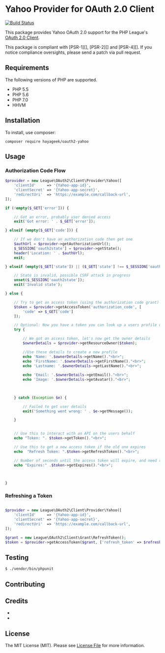 # Yahoo Provider for OAuth 2.0 Client
[![Build Status](https://travis-ci.org/hayageek/oauth2-yahoo.svg)](https://travis-ci.org/hayageek/oauth2-yahoo)

This package provides Yahoo OAuth 2.0 support for the PHP League's [OAuth 2.0 Client](https://github.com/thephpleague/oauth2-client).

This package is compliant with [PSR-1][], [PSR-2][] and [PSR-4][]. If you notice compliance oversights, please send
a patch via pull request.


## Requirements

The following versions of PHP are supported.

* PHP 5.5
* PHP 5.6
* PHP 7.0
* HHVM

## Installation

To install, use composer:

```
composer require hayageek/oauth2-yahoo
```

## Usage

### Authorization Code Flow

```php
$provider = new League\OAuth2\Client\Provider\Yahoo([
    'clientId'     => '{Yahoo-app-id}',
    'clientSecret' => '{Yahoo-app-secret}',
    'redirectUri'  => 'https://example.com/callback-url',
]);

if (!empty($_GET['error'])) {

    // Got an error, probably user denied access
    exit('Got error: ' . $_GET['error']);

} elseif (empty($_GET['code'])) {

    // If we don't have an authorization code then get one
    $authUrl = $provider->getAuthorizationUrl();
    $_SESSION['oauth2state'] = $provider->getState();
    header('Location: ' . $authUrl);
    exit;

} elseif (empty($_GET['state']) || ($_GET['state'] !== $_SESSION['oauth2state'])) {

    // State is invalid, possible CSRF attack in progress
    unset($_SESSION['oauth2state']);
    exit('Invalid state');

} else {

    // Try to get an access token (using the authorization code grant)
    $token = $provider->getAccessToken('authorization_code', [
        'code' => $_GET['code']
    ]);

    // Optional: Now you have a token you can look up a users profile data
    try {

        // We got an access token, let's now get the owner details
        $ownerDetails = $provider->getResourceOwner($token);

        //Use these details to create a new profile
        echo 'Name: '.$ownerDetails->getName()."<br>";
	    echo 'FirstName: '.$ownerDetails->getFirstName()."<br>";
    	echo 'Lastname: '.$ownerDetails->getLastName()."<br>";
    
	    echo 'Email: '.$ownerDetails->getEmail()."<br>";
	    echo 'Image: '.$ownerDetails->getAvatar()."<br>";    
        
        

    } catch (Exception $e) {

        // Failed to get user details
        exit('Something went wrong: ' . $e->getMessage());

    }

    
	// Use this to interact with an API on the users behalf
	echo "Token: ". $token->getToken()."<br>";

	// Use this to get a new access token if the old one expires
	echo  "Refresh Token: ".$token->getRefreshToken()."<br>";

	// Number of seconds until the access token will expire, and need refreshing
	echo "Expires:" .$token->getExpires()."<br>";

    
    
}


```

### Refreshing a Token

```php

$provider = new League\OAuth2\Client\Provider\Yahoo([
    'clientId'     => '{Yahoo-app-id}',
    'clientSecret' => '{Yahoo-app-secret}',
    'redirectUri'  => 'https://example.com/callback-url',
]);

$grant = new League\OAuth2\Client\Grant\RefreshToken();
$token = $provider->getAccessToken($grant, ['refresh_token' => $refreshToken]);
```

## Testing

``` bash
$ ./vendor/bin/phpunit
```

## Contributing



## Credits

- 
- 


## License

The MIT License (MIT). Please see [License File](https://github.com/thephpleague/oauth2-Yahoo/blob/master/LICENSE) for more information.
